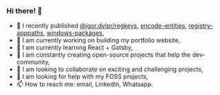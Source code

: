 ### Hi there! 👋

- 📢 I recently published [@igor.dvlpr/regkeys](https://www.npmjs.com/package/@igor.dvlpr/regkeys), [encode-entities](https://www.npmjs.com/package/encode-entities), [registry-apppaths](https://www.npmjs.com/package/registry-apppaths), [windows-packages](https://www.npmjs.com/package/windows-packages),
- 🔭 I am currently working on building my portfolio website,
- 🌱 I am currently learning React + Gatsby,
- 🎁 I am constantly creating open-source projects that help the dev-community,
- 👯 I am looking to collaborate on exciting and challenging projects,
- 🤔 I am looking for help with my FOSS projects,
- 📫 How to reach me: email, LinkedIn, Whatsapp.
